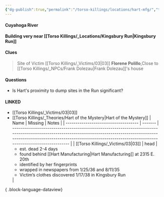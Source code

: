 ```yaml
---
{"dg-publish":true,"permalink":"/torso-killings/locations/hart-mfg/","tags":["Torso"]}
---
```



#### Cuyahoga River
**Building very near [[Torso Killings/_Locations/Kingsbury Run\|Kingsbury Run]]**

#### Clues
> Site of Victim [[Torso Killings/_Victims/03\|03]] **Florene Polillo**,Close to [[Torso Killings/_NPCs/Frank Dolezau\|Frank Dolezau]]'s house

#### Questions
- Is Hart's proximity to dump sites in the Run significant?

#### LINKED
- [[Torso Killings/_Victims/03\|03]]
- [[Torso Killings/_Theories/Hart of the Mystery\|Hart of the Mystery]]
| Name                                  | Missing | Notes                                                                                                                                                                                                                                                       |
| ------------------------------------- | ------- | ----------------------------------------------------------------------------------------------------------------------------------------------------------------------------------------------------------------------------------------------------------- |
| [[Torso Killings/_Victims/03\|03]] | head    | <ul><li>est. dead 2-4 days</li><li>found behind [[Hart Manufacturing\|Hart Manufacturing]] at 2315 E. 20th</li><li>identified by her fingerprints</li><li>wrapped in newspapers from 1/25/36 and 8/11/35</li><li>Victim’s clothes discovered 1/17/38 in Kingsbury Run</li></ul> |

{ .block-language-dataview}

